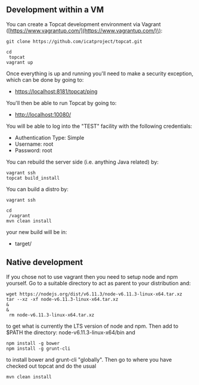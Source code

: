 ## Development within a VM

You can create a Topcat development environment via Vagrant \([https://www.vagrantup.com/](https://www.vagrantup.com/)\):

```
git clone https://github.com/icatproject/topcat.git

cd
 topcat
vagrant up
```

Once everything is up and running you'll need to make a security exception, which can be done by going to:

* [https://localhost:8181/topcat/ping](https://localhost:8181/topcat/ping)

You'll then be able to run Topcat by going to:

* [http://localhost:10080/](http://localhost:10080/)

You will be able to log into the "TEST" facility with the following credentials:

* Authentication Type: Simple
* Username: root
* Password: root

You can rebuild the server side \(i.e. anything Java related\) by:

```
vagrant ssh
topcat build_install
```

You can build a distro by:

```
vagrant ssh

cd
 /vagrant
mvn clean install
```

your new build will be in:

* target/

## Native development

If you chose not to use vagrant then you need to setup node and npm yourself. Go to a suitable directory to act as parent to your distribution and:

```
wget https://nodejs.org/dist/v6.11.3/node-v6.11.3-linux-x64.tar.xz
tar --xz -xf node-v6.11.3-linux-x64.tar.xz 
&
&
 rm node-v6.11.3-linux-x64.tar.xz

```

to get what is currently the LTS version of node and npm. Then add to $PATH the directory: node-v6.11.3-linux-x64/bin and

```
npm install -g bower
npm install -g grunt-cli

```

to install bower and grunt-cli "globally". Then go to where you have checked out topcat and do the usual

```
mvn clean install

```



